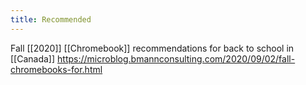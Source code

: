 ```yaml
---
title: Recommended
---
```


Fall [[2020]] [[Chromebook]] recommendations for back to school in [[Canada]] https://microblog.bmannconsulting.com/2020/09/02/fall-chromebooks-for.html